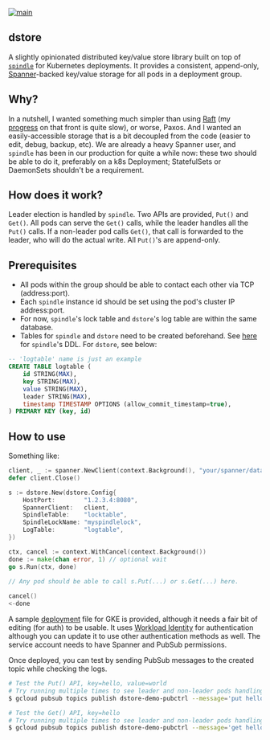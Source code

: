 [![main](https://github.com/flowerinthenight/dstore/actions/workflows/main.yml/badge.svg)](https://github.com/flowerinthenight/dstore/actions/workflows/main.yml)

## dstore
A slightly opinionated distributed key/value store library built on top of [`spindle`](https://github.com/flowerinthenight/spindle) for Kubernetes deployments. It provides a consistent, append-only, [Spanner](https://cloud.google.com/spanner)-backed key/value storage for all pods in a deployment group.

## Why?
In a nutshell, I wanted something much simpler than using [Raft](https://raft.github.io/) (my [progress](https://github.com/flowerinthenight/testqrm) on that front is quite slow), or worse, Paxos. And I wanted an easily-accessible storage that is a bit decoupled from the code (easier to edit, debug, backup, etc). We are already a heavy Spanner user, and `spindle` has been in our production for quite a while now: these two should be able to do it, preferably on a k8s Deployment; StatefulSets or DaemonSets shouldn't be a requirement.

## How does it work?
Leader election is handled by `spindle`. Two APIs are provided, `Put()` and `Get()`. All pods can serve the `Get()` calls, while the leader handles all the `Put()` calls. If a non-leader pod calls `Get()`, that call is forwarded to the leader, who will do the actual write. All `Put()`'s are append-only.

## Prerequisites
* All pods within the group should be able to contact each other via TCP (address:port).
* Each `spindle` instance id should be set using the pod's cluster IP address:port.
* For now, `spindle`'s lock table and `dstore`'s log table are within the same database.
* Tables for `spindle` and `dstore` need to be created beforehand. See [here](https://github.com/flowerinthenight/spindle) for `spindle`'s DDL. For `dstore`, see below:

```sql
-- 'logtable' name is just an example
CREATE TABLE logtable (
    id STRING(MAX),
    key STRING(MAX),
    value STRING(MAX),
    leader STRING(MAX),
    timestamp TIMESTAMP OPTIONS (allow_commit_timestamp=true),
) PRIMARY KEY (key, id)
```

## How to use
Something like:
```go
client, _ := spanner.NewClient(context.Background(), "your/spanner/database")
defer client.Close()

s := dstore.New(dstore.Config{
	HostPort:        "1.2.3.4:8080",
	SpannerClient:   client,
	SpindleTable:    "locktable",
	SpindleLockName: "myspindlelock",
	LogTable:        "logtable",
})

ctx, cancel := context.WithCancel(context.Background())
done := make(chan error, 1) // optional wait
go s.Run(ctx, done)
    
// Any pod should be able to call s.Put(...) or s.Get(...) here.

cancel()
<-done
```

A sample [deployment](./deployment_template.yaml) file for GKE is provided, although it needs a fair bit of editing (for auth) to be usable. It uses [Workload Identity](https://cloud.google.com/kubernetes-engine/docs/how-to/workload-identity) for authentication although you can update it to use other authentication methods as well. The service account needs to have Spanner and PubSub permissions.

Once deployed, you can test by sending PubSub messages to the created topic while checking the logs.
```sh
# Test the Put() API, key=hello, value=world
# Try running multiple times to see leader and non-leader pods handling the messages.
$ gcloud pubsub topics publish dstore-demo-pubctrl --message='put hello world'

# Test the Get() API, key=hello
# Try running multiple times to see leader and non-leader pods handling the messages.
$ gcloud pubsub topics publish dstore-demo-pubctrl --message='get hello'
```
